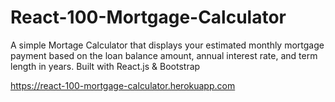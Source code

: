 # React-100-Mortgage-Calculator

A simple Mortage Calculator that displays your estimated monthly mortgage payment based on the loan balance amount, annual interest rate, and term length in years. Built with React.js & Bootstrap

https://react-100-mortgage-calculator.herokuapp.com
